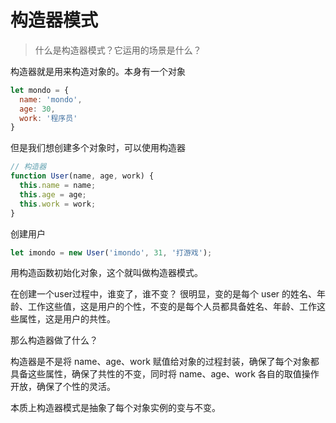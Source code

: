 # 构造器模式

> 什么是构造器模式？它运用的场景是什么？

构造器就是用来构造对象的。本身有一个对象

```js
let mondo = {
  name: 'mondo',
  age: 30,
  work: '程序员'
}
```

但是我们想创建多个对象时，可以使用构造器

```js
// 构造器
function User(name, age, work) {
  this.name = name;
  this.age = age;
  this.work = work;
}
```

创建用户

```js
let imondo = new User('imondo', 31, '打游戏');
```

用构造函数初始化对象，这个就叫做构造器模式。

在创建一个user过程中，谁变了，谁不变？
很明显，变的是每个 user 的姓名、年龄、工作这些值，这是用户的个性，不变的是每个人员都具备姓名、年龄、工作这些属性，这是用户的共性。

那么构造器做了什么？

构造器是不是将 name、age、work 赋值给对象的过程封装，确保了每个对象都具备这些属性，确保了共性的不变，同时将 name、age、work 各自的取值操作开放，确保了个性的灵活。


本质上构造器模式是抽象了每个对象实例的变与不变。
